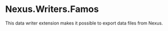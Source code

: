 # Nexus.Writers.Famos

This data writer extension makes it possible to export data files from Nexus.